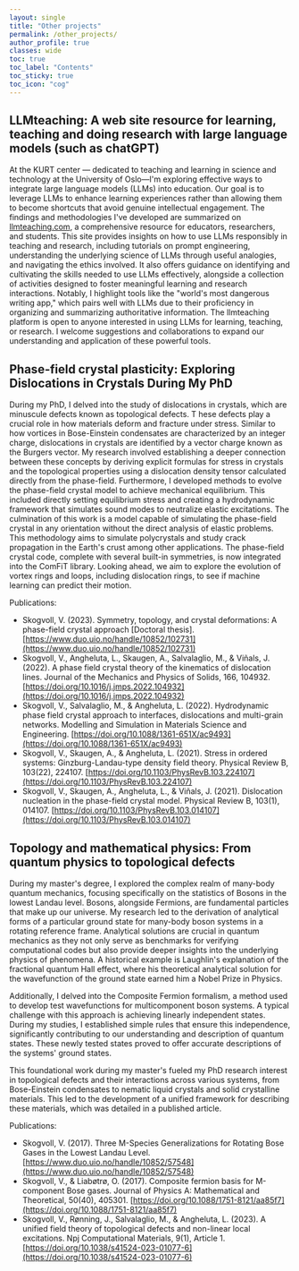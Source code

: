 ```yaml
---
layout: single
title: "Other projects"
permalink: /other_projects/
author_profile: true
classes: wide
toc: true
toc_label: "Contents"
toc_sticky: true
toc_icon: "cog"
---
```


## LLMteaching: A web site resource for learning, teaching and doing research with large language models (such as chatGPT)

At the KURT center — dedicated to teaching and learning in science and technology at the University of Oslo—I'm exploring effective ways to integrate large language models (LLMs) into education. 
Our goal is to leverage LLMs to enhance learning experiences rather than allowing them to become shortcuts that avoid genuine intellectual engagement. 
The findings and methodologies I've developed are summarized on [llmteaching.com](https://llmteaching.com), a comprehensive resource for educators, researchers, and students. 
This site provides insights on how to use LLMs responsibly in teaching and research, including tutorials on prompt engineering, understanding the underlying science of LLMs through useful analogies, and navigating the ethics involved. 
It also offers guidance on identifying and cultivating the skills needed to use LLMs effectively, alongside a collection of activities designed to foster meaningful learning and research interactions. 
Notably, I highlight tools like the "world's most dangerous writing app," which pairs well with LLMs due to their proficiency in organizing and summarizing authoritative information. 
The llmteaching platform is open to anyone interested in using LLMs for learning, teaching, or research. I welcome suggestions and collaborations to expand our understanding and application of these powerful tools.

## Phase-field crystal plasticity: Exploring Dislocations in Crystals During My PhD

During my PhD, I delved into the study of dislocations in crystals, which are minuscule defects known as topological defects. T
hese defects play a crucial role in how materials deform and fracture under stress. 
Similar to how vortices in Bose-Einstein condensates are characterized by an integer charge, dislocations in crystals are identified by a vector charge known as the Burgers vector. 
My research involved establishing a deeper connection between these concepts by deriving explicit formulas for stress in crystals and the topological properties using a dislocation density tensor calculated directly from the phase-field.
Furthermore, I developed methods to evolve the phase-field crystal model to achieve mechanical equilibrium.
This included directly setting equilibrium stress and creating a hydrodynamic framework that simulates sound modes to neutralize elastic excitations. The culmination of this work is a model capable of simulating the phase-field crystal in any orientation without the direct analysis of elastic problems.
This methodology aims to simulate polycrystals and study crack propagation in the Earth's crust among other applications. The phase-field crystal code, complete with several built-in symmetries, is now integrated into the ComFiT library.
Looking ahead, we aim to explore the evolution of vortex rings and loops, including dislocation rings, to see if machine learning can predict their motion.

Publications:

* Skogvoll, V. (2023). Symmetry, topology, and crystal deformations: A phase-field crystal approach [Doctoral thesis]. [https://www.duo.uio.no/handle/10852/102731](https://www.duo.uio.no/handle/10852/102731)
* Skogvoll, V., Angheluta, L., Skaugen, A., Salvalaglio, M., & Viñals, J. (2022). A phase field crystal theory of the kinematics of dislocation lines. Journal of the Mechanics and Physics of Solids, 166, 104932. [https://doi.org/10.1016/j.jmps.2022.104932](https://doi.org/10.1016/j.jmps.2022.104932)
* Skogvoll, V., Salvalaglio, M., & Angheluta, L. (2022). Hydrodynamic phase field crystal approach to interfaces, dislocations and multi-grain networks. Modelling and Simulation in Materials Science and Engineering. [https://doi.org/10.1088/1361-651X/ac9493](https://doi.org/10.1088/1361-651X/ac9493)
* Skogvoll, V., Skaugen, A., & Angheluta, L. (2021). Stress in ordered systems: Ginzburg-Landau-type density field theory. Physical Review B, 103(22), 224107. [https://doi.org/10.1103/PhysRevB.103.224107](https://doi.org/10.1103/PhysRevB.103.224107)
* Skogvoll, V., Skaugen, A., Angheluta, L., & Viñals, J. (2021). Dislocation nucleation in the phase-field crystal model. Physical Review B, 103(1), 014107. [https://doi.org/10.1103/PhysRevB.103.014107](https://doi.org/10.1103/PhysRevB.103.014107)

## Topology and mathematical physics: From quantum physics to topological defects

During my master's degree, I explored the complex realm of many-body quantum mechanics, focusing specifically on the statistics of Bosons in the lowest Landau level. 
Bosons, alongside Fermions, are fundamental particles that make up our universe. 
My research led to the derivation of analytical forms of a particular ground state for many-body boson systems in a rotating reference frame. 
Analytical solutions are crucial in quantum mechanics as they not only serve as benchmarks for verifying computational codes but also provide deeper insights into the underlying physics of phenomena. 
A historical example is Laughlin's explanation of the fractional quantum Hall effect, where his theoretical analytical solution for the wavefunction of the ground state earned him a Nobel Prize in Physics.

Additionally, I delved into the Composite Fermion formalism, a method used to develop test wavefunctions for multicomponent boson systems. 
A typical challenge with this approach is achieving linearly independent states. 
During my studies, I established simple rules that ensure this independence, significantly contributing to our understanding and description of quantum states. 
These newly tested states proved to offer accurate descriptions of the systems' ground states.

This foundational work during my master's fueled my PhD research interest in topological defects and their interactions across various systems, from Bose-Einstein condensates to nematic liquid crystals and solid crystalline materials. 
This led to the development of a unified framework for describing these materials, which was detailed in a published article.

Publications:

* Skogvoll, V. (2017). Three M-Species Generalizations for Rotating Bose Gases in the Lowest Landau Level. [https://www.duo.uio.no/handle/10852/57548](https://www.duo.uio.no/handle/10852/57548)
* Skogvoll, V., & Liabøtrø, O. (2017). Composite fermion basis for M-component Bose gases. Journal of Physics A: Mathematical and Theoretical, 50(40), 405301. [https://doi.org/10.1088/1751-8121/aa85f7](https://doi.org/10.1088/1751-8121/aa85f7)
* Skogvoll, V., Rønning, J., Salvalaglio, M., & Angheluta, L. (2023). A unified field theory of topological defects and non-linear local excitations. Npj Computational Materials, 9(1), Article 1. [https://doi.org/10.1038/s41524-023-01077-6](https://doi.org/10.1038/s41524-023-01077-6)

